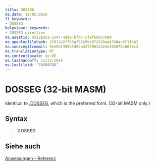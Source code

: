```yaml
---
title: DOSSEG
ms.date: 11/05/2019
f1_keywords:
- DOSSEG
helpviewer_keywords:
- DOSSEG directive
ms.assetid: 4312826a-1547-4d48-bfd7-cfaf6d037609
ms.openlocfilehash: 1f91142f353af97e9bb972620ae6360ac6f1fa42
ms.sourcegitcommit: 9ee5df398bfd30a42739632de3e165874cb675c3
ms.translationtype: MT
ms.contentlocale: de-DE
ms.lasthandoff: 11/22/2019
ms.locfileid: "74398745"
---
```

# <a name="dosseg-32-bit-masm"></a>DOSSEG (32-bit MASM)

Identical to [.DOSSEG](../../assembler/masm/dot-dosseg.md), which is the preferred form. (32-bit MASM only.)

## <a name="syntax"></a>Syntax

> **DOSSEG**

## <a name="see-also"></a>Siehe auch

[Anweisungen – Referenz](../../assembler/masm/directives-reference.md)
